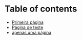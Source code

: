 # Table of contents

* [Primeira página](README.md)
* [Página de teste](pagina-de-teste.md)
* [apenas uma página](apenas-uma-pagina.md)


